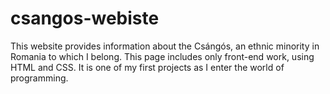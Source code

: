 # csangos-webiste
This website provides information about the Csángós, an ethnic minority in Romania to which I belong. This page includes only front-end work, using HTML and CSS. It is one of my first projects as I enter the world of programming.

